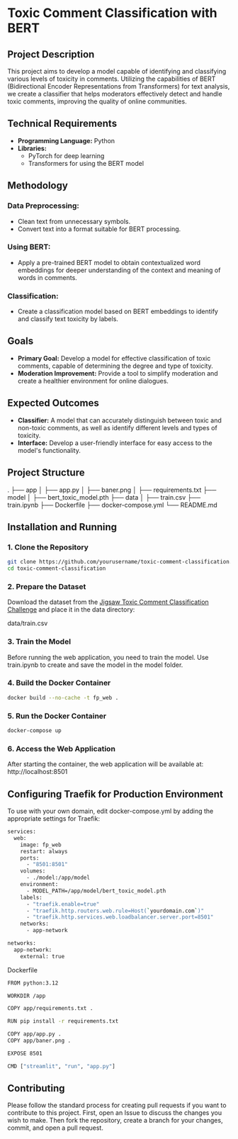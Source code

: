 # Toxic Comment Classification with BERT

## Project Description

This project aims to develop a model capable of identifying and classifying various levels of toxicity in comments. Utilizing the capabilities of BERT (Bidirectional Encoder Representations from Transformers) for text analysis, we create a classifier that helps moderators effectively detect and handle toxic comments, improving the quality of online communities.

## Technical Requirements

- **Programming Language:** Python
- **Libraries:**
  - PyTorch for deep learning
  - Transformers for using the BERT model

## Methodology

### Data Preprocessing:

- Clean text from unnecessary symbols.
- Convert text into a format suitable for BERT processing.

### Using BERT:

- Apply a pre-trained BERT model to obtain contextualized word embeddings for deeper understanding of the context and meaning of words in comments.

### Classification:

- Create a classification model based on BERT embeddings to identify and classify text toxicity by labels.

## Goals

- **Primary Goal:** Develop a model for effective classification of toxic comments, capable of determining the degree and type of toxicity.
- **Moderation Improvement:** Provide a tool to simplify moderation and create a healthier environment for online dialogues.

## Expected Outcomes

- **Classifier:** A model that can accurately distinguish between toxic and non-toxic comments, as well as identify different levels and types of toxicity.
- **Interface:** Develop a user-friendly interface for easy access to the model's functionality.

## Project Structure
.
├── app
│ ├── app.py
│ ├── baner.png
│ ├── requirements.txt
├── model
│ ├── bert_toxic_model.pth
├── data
│ ├── train.csv
├── train.ipynb
├── Dockerfile
├── docker-compose.yml
└── README.md



## Installation and Running

### 1. Clone the Repository

```bash
git clone https://github.com/yourusername/toxic-comment-classification.git
cd toxic-comment-classification
```
### 2. Prepare the Dataset
Download the dataset from the [Jigsaw Toxic Comment Classification Challenge](https://www.kaggle.com/c/jigsaw-toxic-comment-classification-challenge/data) and place it in the data directory:

data/train.csv

### 3. Train the Model
Before running the web application, you need to train the model. Use train.ipynb to create and save the model in the model folder.

### 4. Build the Docker Container
```bash
docker build --no-cache -t fp_web .
```
### 5. Run the Docker Container
```bash
docker-compose up
```
### 6. Access the Web Application
After starting the container, the web application will be available at: http://localhost:8501

## Configuring Traefik for Production Environment
To use with your own domain, edit docker-compose.yml by adding the appropriate settings for Traefik:
```bash
services:
  web:
    image: fp_web
    restart: always
    ports:
      - "8501:8501"
    volumes:
      - ./model:/app/model
    environment:
      - MODEL_PATH=/app/model/bert_toxic_model.pth
    labels:
      - "traefik.enable=true"
      - "traefik.http.routers.web.rule=Host(`yourdomain.com`)"
      - "traefik.http.services.web.loadbalancer.server.port=8501"
    networks:
      - app-network

networks:
  app-network:
    external: true

```
Dockerfile
```bash
FROM python:3.12

WORKDIR /app

COPY app/requirements.txt .

RUN pip install -r requirements.txt

COPY app/app.py .
COPY app/baner.png .

EXPOSE 8501

CMD ["streamlit", "run", "app.py"]
```
## Contributing
Please follow the standard process for creating pull requests if you want to contribute to this project. First, open an Issue to discuss the changes you wish to make. Then fork the repository, create a branch for your changes, commit, and open a pull request.
